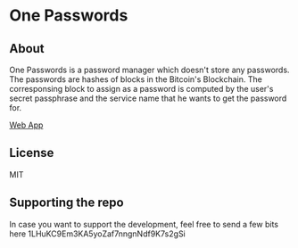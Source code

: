 # One Passwords

## About
One Passwords is a password manager which doesn't store any passwords. 
The passwords are hashes of blocks in the Bitcoin's Blockchain.
The corresponsing block to assign as a password is computed by the 
user's secret passphrase and the service name that he wants to get the password for.

[Web App](https://panossakkos.github.io/one-passwords)

## License
MIT

## Supporting the repo

In case you want to support the development, feel free to send a few bits here 1LHuKC9Em3KA5yoZaf7nngnNdf9K7s2gSi
